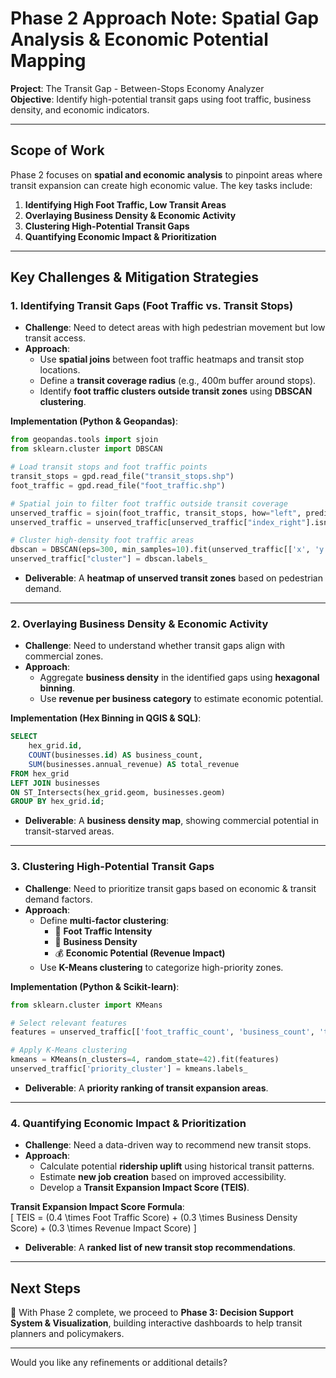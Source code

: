 # **Phase 2 Approach Note: Spatial Gap Analysis & Economic Potential Mapping**  
**Project**: The Transit Gap - Between-Stops Economy Analyzer  
**Objective**: Identify high-potential transit gaps using foot traffic, business density, and economic indicators.  

---

## **Scope of Work**  
Phase 2 focuses on **spatial and economic analysis** to pinpoint areas where transit expansion can create high economic value. The key tasks include:  
1. **Identifying High Foot Traffic, Low Transit Areas**  
2. **Overlaying Business Density & Economic Activity**  
3. **Clustering High-Potential Transit Gaps**  
4. **Quantifying Economic Impact & Prioritization**  

---

## **Key Challenges & Mitigation Strategies**  

### **1. Identifying Transit Gaps (Foot Traffic vs. Transit Stops)**  
- **Challenge**: Need to detect areas with high pedestrian movement but low transit access.  
- **Approach**:  
  - Use **spatial joins** between foot traffic heatmaps and transit stop locations.  
  - Define a **transit coverage radius** (e.g., 400m buffer around stops).  
  - Identify **foot traffic clusters outside transit zones** using **DBSCAN clustering**.  

**Implementation (Python & Geopandas)**:  
```python  
from geopandas.tools import sjoin  
from sklearn.cluster import DBSCAN  

# Load transit stops and foot traffic points  
transit_stops = gpd.read_file("transit_stops.shp")  
foot_traffic = gpd.read_file("foot_traffic.shp")  

# Spatial join to filter foot traffic outside transit coverage  
unserved_traffic = sjoin(foot_traffic, transit_stops, how="left", predicate="within")  
unserved_traffic = unserved_traffic[unserved_traffic["index_right"].isna()]  

# Cluster high-density foot traffic areas  
dbscan = DBSCAN(eps=300, min_samples=10).fit(unserved_traffic[['x', 'y']])  
unserved_traffic["cluster"] = dbscan.labels_  
```  
- **Deliverable**: A **heatmap of unserved transit zones** based on pedestrian demand.  

---

### **2. Overlaying Business Density & Economic Activity**  
- **Challenge**: Need to understand whether transit gaps align with commercial zones.  
- **Approach**:  
  - Aggregate **business density** in the identified gaps using **hexagonal binning**.  
  - Use **revenue per business category** to estimate economic potential.  

**Implementation (Hex Binning in QGIS & SQL)**:  
```sql  
SELECT  
    hex_grid.id,  
    COUNT(businesses.id) AS business_count,  
    SUM(businesses.annual_revenue) AS total_revenue  
FROM hex_grid  
LEFT JOIN businesses  
ON ST_Intersects(hex_grid.geom, businesses.geom)  
GROUP BY hex_grid.id;  
```  
- **Deliverable**: A **business density map**, showing commercial potential in transit-starved areas.  

---

### **3. Clustering High-Potential Transit Gaps**  
- **Challenge**: Need to prioritize transit gaps based on economic & transit demand factors.  
- **Approach**:  
  - Define **multi-factor clustering**:  
    - 🚶 **Foot Traffic Intensity**  
    - 🏢 **Business Density**  
    - 💰 **Economic Potential (Revenue Impact)**  
  - Use **K-Means clustering** to categorize high-priority zones.  

**Implementation (Python & Scikit-learn)**:  
```python  
from sklearn.cluster import KMeans  

# Select relevant features  
features = unserved_traffic[['foot_traffic_count', 'business_count', 'total_revenue']]  

# Apply K-Means clustering  
kmeans = KMeans(n_clusters=4, random_state=42).fit(features)  
unserved_traffic['priority_cluster'] = kmeans.labels_  
```  
- **Deliverable**: A **priority ranking of transit expansion areas**.  

---

### **4. Quantifying Economic Impact & Prioritization**  
- **Challenge**: Need a data-driven way to recommend new transit stops.  
- **Approach**:  
  - Calculate potential **ridership uplift** using historical transit patterns.  
  - Estimate **new job creation** based on improved accessibility.  
  - Develop a **Transit Expansion Impact Score (TEIS)**.  

**Transit Expansion Impact Score Formula**:  
\[
TEIS = (0.4 \times Foot Traffic Score) + (0.3 \times Business Density Score) + (0.3 \times Revenue Impact Score)
\]  

- **Deliverable**: A **ranked list of new transit stop recommendations**.  

---

## **Next Steps**  
🚀 With Phase 2 complete, we proceed to **Phase 3: Decision Support System & Visualization**, building interactive dashboards to help transit planners and policymakers.  

---

Would you like any refinements or additional details?
